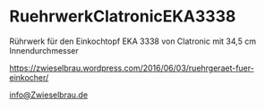 # RuehrwerkClatronicEKA3338
Rührwerk für den Einkochtopf EKA 3338 von Clatronic mit 34,5 cm Innendurchmesser

https://zwieselbrau.wordpress.com/2016/06/03/ruehrgeraet-fuer-einkocher/

info@Zwieselbrau.de
